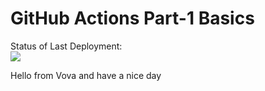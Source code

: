 # GitHub Actions Part-1 Basics


Status of Last Deployment:<br>
<img src="https://github.com/adv-it/github-actions-part1-basics/workflows/github-actions-basics/badge.svg?branch=master"><br>



Hello from Vova and have a nice day
